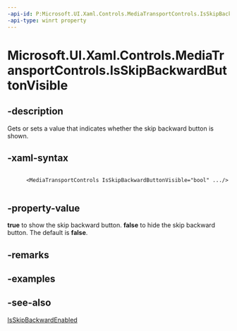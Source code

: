 ```yaml
---
-api-id: P:Microsoft.UI.Xaml.Controls.MediaTransportControls.IsSkipBackwardButtonVisible
-api-type: winrt property
---
```


# Microsoft.UI.Xaml.Controls.MediaTransportControls.IsSkipBackwardButtonVisible

<!--
public bool IsSkipBackwardButtonVisible { get; set; }
-->


## -description
Gets or sets a value that indicates whether the skip backward button is shown.


## -xaml-syntax
```xaml

      <MediaTransportControls IsSkipBackwardButtonVisible="bool" .../>
    
```


## -property-value
**true** to show the skip backward button. **false** to hide the skip backward button. The default is **false**.

## -remarks

## -examples

## -see-also
[IsSkipBackwardEnabled](mediatransportcontrols_isskipbackwardenabled.md)
